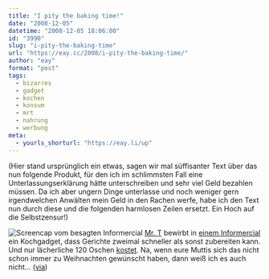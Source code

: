 ```yaml
---
title: "I pity the baking time!"
date: "2008-12-05"
datetime: "2008-12-05 18:06:00"
id: "3990"
slug: "i-pity-the-baking-time"
url: "https://eay.cc/2008/i-pity-the-baking-time/"
author: "eay"
format: "post"
tags:
  - bizarres
  - gadget
  - kochen
  - konsum
  - mrt
  - nahrung
  - werbung
meta:
  - yourls_shorturl: "https://eay.li/up"
---
```


(Hier stand ursprünglich ein etwas, sagen wir mal süffisanter Text über das nun folgende Produkt, für den ich im schlimmsten Fall eine Unterlassungserklärung hätte unterschreiben und sehr viel Geld bezahlen müssen. Da ich aber ungern Dinge unterlasse und noch weniger gern irgendwelchen Anwälten mein Geld in den Rachen werfe, habe ich den Text nun durch diese und die folgenden harmlosen Zeilen ersetzt. Ein Hoch auf die Selbstzensur!)

![](/uploads/2008/mrtflavor.jpg "Screencap vom besagten Informercial") [Mr. T](//eay.cc/tag/mrt/) bewirbt in [einem Informercial](http://www.youtube.com/watch?v=HrVWyj-XcbQ&) ein Kochgadget, dass Gerichte zweimal schneller als sonst zubereiten kann. Und nur lächerliche 120 Oschen [kostet](http://anonym.to/?http://is.gd/amBy). Na, wenn eure Muttis sich das nicht schon immer zu Weihnachten gewünscht haben, dann weiß ich es auch nicht... ([via](http://twitter.com/aht_blog/status/1040234778))
